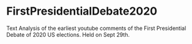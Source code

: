 # FirstPresidentialDebate2020
Text Analysis of the earliest youtube comments of the First Presidential Debate of 2020 US elections. Held on Sept 29th.
